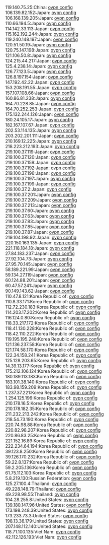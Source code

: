 119.140.75.25:China: [ovpn config](vpn/119_140_75_25.ovpn)  
106.139.82.152:Japan: [ovpn config](vpn/106_139_82_152.ovpn)  
106.168.139.205:Japan: [ovpn config](vpn/106_168_139_205.ovpn)  
110.66.194.5:Japan: [ovpn config](vpn/110_66_194_5.ovpn)  
114.142.33.113:Japan: [ovpn config](vpn/114_142_33_113.ovpn)  
115.162.192.244:Japan: [ovpn config](vpn/115_162_192_244.ovpn)  
119.240.148.197:Japan: [ovpn config](vpn/119_240_148_197.ovpn)  
120.51.50.19:Japan: [ovpn config](vpn/120_51_50_19.ovpn)  
120.75.147.198:Japan: [ovpn config](vpn/120_75_147_198.ovpn)  
121.106.50.8:Japan: [ovpn config](vpn/121_106_50_8.ovpn)  
124.215.44.217:Japan: [ovpn config](vpn/124_215_44_217.ovpn)  
125.4.238.14:Japan: [ovpn config](vpn/125_4_238_14.ovpn)  
126.77.123.5:Japan: [ovpn config](vpn/126_77_123_5.ovpn)  
126.8.197.154:Japan: [ovpn config](vpn/126_8_197_154.ovpn)  
147.192.42.22:Japan: [ovpn config](vpn/147_192_42_22.ovpn)  
153.208.191.55:Japan: [ovpn config](vpn/153_208_191_55.ovpn)  
157.107.108.66:Japan: [ovpn config](vpn/157_107_108_66.ovpn)  
160.86.81.238:Japan: [ovpn config](vpn/160_86_81_238.ovpn)  
164.70.228.85:Japan: [ovpn config](vpn/164_70_228_85.ovpn)  
164.70.252.253:Japan: [ovpn config](vpn/164_70_252_253.ovpn)  
175.132.244.126:Japan: [ovpn config](vpn/175_132_244_126.ovpn)  
180.24.105.17:Japan: [ovpn config](vpn/180_24_105_17.ovpn)  
182.167.107.67:Japan: [ovpn config](vpn/182_167_107_67.ovpn)  
202.53.114.135:Japan: [ovpn config](vpn/202_53_114_135.ovpn)  
203.202.201.111:Japan: [ovpn config](vpn/203_202_201_111.ovpn)  
210.169.12.225:Japan: [ovpn config](vpn/210_169_12_225.ovpn)  
218.223.212.193:Japan: [ovpn config](vpn/218_223_212_193.ovpn)  
219.100.37.119:Japan: [ovpn config](vpn/219_100_37_119.ovpn)  
219.100.37.120:Japan: [ovpn config](vpn/219_100_37_120.ovpn)  
219.100.37.159:Japan: [ovpn config](vpn/219_100_37_159.ovpn)  
219.100.37.192:Japan: [ovpn config](vpn/219_100_37_192.ovpn)  
219.100.37.196:Japan: [ovpn config](vpn/219_100_37_196.ovpn)  
219.100.37.197:Japan: [ovpn config](vpn/219_100_37_197.ovpn)  
219.100.37.199:Japan: [ovpn config](vpn/219_100_37_199.ovpn)  
219.100.37.2:Japan: [ovpn config](vpn/219_100_37_2.ovpn)  
219.100.37.201:Japan: [ovpn config](vpn/219_100_37_201.ovpn)  
219.100.37.209:Japan: [ovpn config](vpn/219_100_37_209.ovpn)  
219.100.37.213:Japan: [ovpn config](vpn/219_100_37_213.ovpn)  
219.100.37.60:Japan: [ovpn config](vpn/219_100_37_60.ovpn)  
219.100.37.63:Japan: [ovpn config](vpn/219_100_37_63.ovpn)  
219.100.37.83:Japan: [ovpn config](vpn/219_100_37_83.ovpn)  
219.100.37.85:Japan: [ovpn config](vpn/219_100_37_85.ovpn)  
219.100.37.87:Japan: [ovpn config](vpn/219_100_37_87.ovpn)  
219.104.198.92:Japan: [ovpn config](vpn/219_104_198_92.ovpn)  
220.150.163.135:Japan: [ovpn config](vpn/220_150_163_135.ovpn)  
221.118.184.18:Japan: [ovpn config](vpn/221_118_184_18.ovpn)  
27.84.183.237:Japan: [ovpn config](vpn/27_84_183_237.ovpn)  
27.92.104.73:Japan: [ovpn config](vpn/27_92_104_73.ovpn)  
27.95.70.145:Japan: [ovpn config](vpn/27_95_70_145.ovpn)  
58.189.221.99:Japan: [ovpn config](vpn/58_189_221_99.ovpn)  
59.134.27.119:Japan: [ovpn config](vpn/59_134_27_119.ovpn)  
60.124.88.201:Japan: [ovpn config](vpn/60_124_88_201.ovpn)  
60.47.57.241:Japan: [ovpn config](vpn/60_47_57_241.ovpn)  
90.149.143.62:Japan: [ovpn config](vpn/90_149_143_62.ovpn)  
110.47.8.121:Korea Republic of: [ovpn config](vpn/110_47_8_121.ovpn)  
110.8.33.171:Korea Republic of: [ovpn config](vpn/110_8_33_171.ovpn)  
112.72.230.183:Korea Republic of: [ovpn config](vpn/112_72_230_183.ovpn)  
114.203.17.202:Korea Republic of: [ovpn config](vpn/114_203_17_202.ovpn)  
116.124.0.80:Korea Republic of: [ovpn config](vpn/116_124_0_80.ovpn)  
118.33.217.172:Korea Republic of: [ovpn config](vpn/118_33_217_172.ovpn)  
118.41.130.228:Korea Republic of: [ovpn config](vpn/118_41_130_228.ovpn)  
118.42.110.222:Korea Republic of: [ovpn config](vpn/118_42_110_222.ovpn)  
119.195.195.248:Korea Republic of: [ovpn config](vpn/119_195_195_248.ovpn)  
121.136.237.58:Korea Republic of: [ovpn config](vpn/121_136_237_58.ovpn)  
121.174.58.170:Korea Republic of: [ovpn config](vpn/121_174_58_170.ovpn)  
122.34.158.241:Korea Republic of: [ovpn config](vpn/122_34_158_241.ovpn)  
125.128.203.65:Korea Republic of: [ovpn config](vpn/125_128_203_65.ovpn)  
14.39.13.177:Korea Republic of: [ovpn config](vpn/14_39_13_177.ovpn)  
175.212.106.124:Korea Republic of: [ovpn config](vpn/175_212_106_124.ovpn)  
180.189.113.183:Korea Republic of: [ovpn config](vpn/180_189_113_183.ovpn)  
183.101.38.140:Korea Republic of: [ovpn config](vpn/183_101_38_140.ovpn)  
183.98.159.209:Korea Republic of: [ovpn config](vpn/183_98_159_209.ovpn)  
1.237.37.221:Korea Republic of: [ovpn config](vpn/1_237_37_221.ovpn)  
1.254.125.196:Korea Republic of: [ovpn config](vpn/1_254_125_196.ovpn)  
210.178.16.5:Korea Republic of: [ovpn config](vpn/210_178_16_5.ovpn)  
210.178.182.35:Korea Republic of: [ovpn config](vpn/210_178_182_35.ovpn)  
211.232.213.242:Korea Republic of: [ovpn config](vpn/211_232_213_242.ovpn)  
218.54.73.190:Korea Republic of: [ovpn config](vpn/218_54_73_190.ovpn)  
220.74.98.88:Korea Republic of: [ovpn config](vpn/220_74_98_88.ovpn)  
220.82.98.207:Korea Republic of: [ovpn config](vpn/220_82_98_207.ovpn)  
220.86.83.25:Korea Republic of: [ovpn config](vpn/220_86_83_25.ovpn)  
221.152.16.89:Korea Republic of: [ovpn config](vpn/221_152_16_89.ovpn)  
222.234.64.194:Korea Republic of: [ovpn config](vpn/222_234_64_194.ovpn)  
39.123.8.250:Korea Republic of: [ovpn config](vpn/39_123_8_250.ovpn)  
39.126.170.232:Korea Republic of: [ovpn config](vpn/39_126_170_232.ovpn)  
59.22.8.137:Korea Republic of: [ovpn config](vpn/59_22_8_137.ovpn)  
59.2.205.136:Korea Republic of: [ovpn config](vpn/59_2_205_136.ovpn)  
61.75.112.103:Korea Republic of: [ovpn config](vpn/61_75_112_103.ovpn)  
5.8.219.130:Russian Federation: [ovpn config](vpn/5_8_219_130.ovpn)  
125.27.100.4:Thailand: [ovpn config](vpn/125_27_100_4.ovpn)  
49.228.148.79:Thailand: [ovpn config](vpn/49_228_148_79.ovpn)  
49.228.98.55:Thailand: [ovpn config](vpn/49_228_98_55.ovpn)  
104.28.255.8:United States: [ovpn config](vpn/104_28_255_8.ovpn)  
139.180.147.96:United States: [ovpn config](vpn/139_180_147_96.ovpn)  
173.198.248.39:United States: [ovpn config](vpn/173_198_248_39.ovpn)  
173.233.73.3:United States: [ovpn config](vpn/173_233_73_3.ovpn)  
198.13.36.179:United States: [ovpn config](vpn/198_13_36_179.ovpn)  
207.148.112.140:United States: [ovpn config](vpn/207_148_112_140.ovpn)  
118.71.100.135:Viet Nam: [ovpn config](vpn/118_71_100_135.ovpn)  
42.112.126.193:Viet Nam: [ovpn config](vpn/42_112_126_193.ovpn)  

